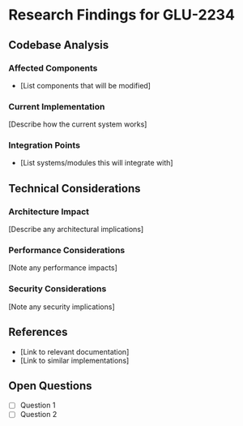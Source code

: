 # Research Findings for GLU-2234

## Codebase Analysis

### Affected Components
- [List components that will be modified]

### Current Implementation
[Describe how the current system works]

### Integration Points
- [List systems/modules this will integrate with]

## Technical Considerations

### Architecture Impact
[Describe any architectural implications]

### Performance Considerations
[Note any performance impacts]

### Security Considerations
[Note any security implications]

## References
- [Link to relevant documentation]
- [Link to similar implementations]

## Open Questions
- [ ] Question 1
- [ ] Question 2
